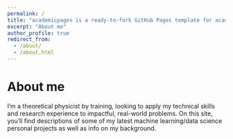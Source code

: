 ```yaml
---
permalink: /
title: "academicpages is a ready-to-fork GitHub Pages template for academic personal websites"
excerpt: "About me"
author_profile: true
redirect_from: 
  - /about/
  - /about.html
---
```



About me
======
I’m a theoretical physicist by training, looking to apply my technical skills and research experience to impactful, real-world problems. On this site, you’ll find descriptions of some of my latest machine learning/data science personal projects as well as info on my background.
